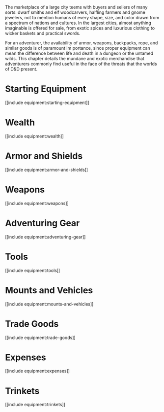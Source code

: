 The marketplace of a large city teems with buyers and sellers of many sorts: dwarf smiths and elf woodcarvers, halfling farmers and gnome jewelers, not to mention humans of every shape, size, and color drawn from a spectrum of nations and cultures. In the largest cities, almost anything imaginable is offered for sale, from exotic spices and luxurious clothing to wicker baskets and practical swords.

For an adventurer, the availability of armor, weapons, backpacks, rope, and similar goods is of paramount im portance, since proper equipment can mean the difference between life and death in a dungeon or the untamed wilds. This chapter details the mundane and exotic merchandise that adventurers commonly find useful in the face of the threats that the worlds of D&D present.

# Starting Equipment

[[include equipment:starting-equipment]]

# Wealth

[[include equipment:wealth]]

# Armor and Shields

[[include equipment:armor-and-shields]]

# Weapons

[[include equipment:weapons]]

# Adventuring Gear

[[include equipment:adventuring-gear]]

# Tools

[[include equipment:tools]]

# Mounts and Vehicles

[[include equipment:mounts-and-vehicles]]

# Trade Goods

[[include equipment:trade-goods]]

# Expenses

[[include equipment:expenses]]

# Trinkets

[[include equipment:trinkets]]
